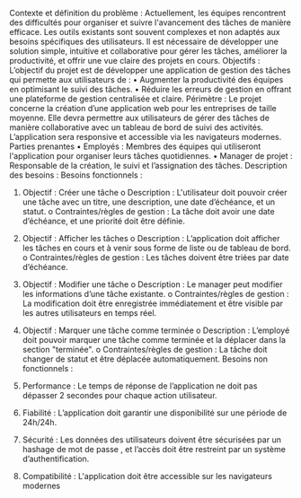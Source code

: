 Contexte et définition du problème : 
Actuellement, les équipes rencontrent des difficultés pour organiser et suivre l'avancement des tâches de manière efficace. Les outils existants sont souvent complexes et non adaptés aux besoins spécifiques des utilisateurs. Il est nécessaire de développer une solution simple, intuitive et collaborative pour gérer les tâches, améliorer la productivité, et offrir une vue claire des projets en cours.
Objectifs : 
L’objectif du projet est de développer une application de gestion des tâches qui permette aux utilisateurs de :
•	Augmenter la productivité des équipes en optimisant le suivi des tâches.
•	Réduire les erreurs de gestion en offrant une plateforme de gestion centralisée et claire.
Périmètre : 
Le projet concerne la création d’une application web pour les entreprises de taille moyenne. Elle devra permettre aux utilisateurs de gérer des tâches de manière collaborative avec un tableau de bord de suivi des activités. L’application sera responsive et accessible via les navigateurs modernes.
Parties prenantes
•	Employés : Membres des équipes qui utiliseront l'application pour organiser leurs tâches quotidiennes.
•	Manager de projet : Responsable de la création, le suivi et l’assignation des tâches.
Description des besoins : 
Besoins fonctionnels : 
1.	Objectif : Créer une tâche
o	Description : L'utilisateur doit pouvoir créer une tâche avec un titre, une description, une date d’échéance, et un statut.
o	Contraintes/règles de gestion : La tâche doit avoir une date d’échéance, et une priorité doit être définie.
2.	Objectif : Afficher les tâches
o	Description : L’application doit afficher les tâches en cours et à venir sous forme de liste ou de tableau de bord.
o	Contraintes/règles de gestion : Les tâches doivent être triées par date d’échéance.
3.	Objectif : Modifier une tâche
o	Description : Le manager peut modifier les informations d’une tâche existante.
o	Contraintes/règles de gestion : La modification doit être enregistrée immédiatement et être visible par les autres utilisateurs en temps réel.

4.	Objectif : Marquer une tâche comme terminée
o	Description : L’employé doit pouvoir marquer une tâche comme terminée et la déplacer dans la section "terminée".
o	Contraintes/règles de gestion : La tâche doit changer de statut et être déplacée automatiquement.
Besoins non fonctionnels :
1.	Performance : Le temps de réponse de l’application ne doit pas dépasser 2 secondes pour chaque action utilisateur.
2.	Fiabilité : L’application doit garantir une disponibilité sur une période de 24h/24h.
3.	Sécurité : Les données des utilisateurs doivent être sécurisées par un hashage de mot de passe , et l’accès doit être restreint par un système d’authentification. 
4.	Compatibilité : L'application doit être accessible sur les navigateurs modernes 


